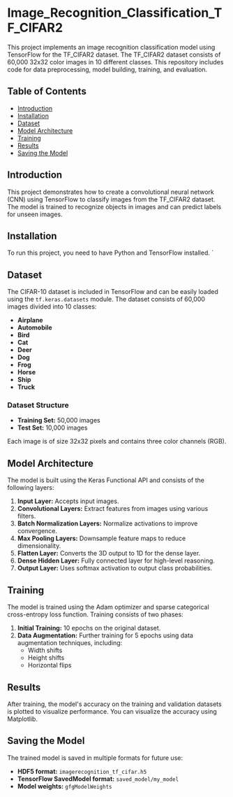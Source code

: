 # Image_Recognition_Classification_TF_CIFAR2

This project implements an image recognition classification model using TensorFlow for the TF_CIFAR2 dataset. The TF_CIFAR2 dataset consists of 60,000 32x32 color images in 10 different classes. This repository includes code for data preprocessing, model building, training, and evaluation.

## Table of Contents

- [Introduction](#introduction)
- [Installation](#installation)
- [Dataset](#dataset)
- [Model Architecture](#model-architecture)
- [Training](#training)
- [Results](#results)
- [Saving the Model](#saving-the-model)
  

## Introduction

This project demonstrates how to create a convolutional neural network (CNN) using TensorFlow to classify images from the TF_CIFAR2 dataset. The model is trained to recognize objects in images and can predict labels for unseen images.

## Installation

To run this project, you need to have Python and TensorFlow installed. `

## Dataset

The CIFAR-10 dataset is included in TensorFlow and can be easily loaded using the `tf.keras.datasets` module. The dataset consists of 60,000 images divided into 10 classes:

* **Airplane**
* **Automobile**
* **Bird**
* **Cat**
* **Deer**
* **Dog**
* **Frog**
* **Horse**
* **Ship**
* **Truck**

### Dataset Structure

* **Training Set:** 50,000 images
* **Test Set:** 10,000 images

Each image is of size 32x32 pixels and contains three color channels (RGB).

## Model Architecture

The model is built using the Keras Functional API and consists of the following layers:

1. **Input Layer:** Accepts input images.
2. **Convolutional Layers:** Extract features from images using various filters.
3. **Batch Normalization Layers:** Normalize activations to improve convergence.
4. **Max Pooling Layers:** Downsample feature maps to reduce dimensionality.
5. **Flatten Layer:** Converts the 3D output to 1D for the dense layer.
6. **Dense Hidden Layer:** Fully connected layer for high-level reasoning.
7. **Output Layer:** Uses softmax activation to output class probabilities.

## Training

The model is trained using the Adam optimizer and sparse categorical cross-entropy loss function. Training consists of two phases:

1. **Initial Training:** 10 epochs on the original dataset.
2. **Data Augmentation:** Further training for 5 epochs using data augmentation techniques, including:
   * Width shifts
   * Height shifts
   * Horizontal flips

## Results

After training, the model's accuracy on the training and validation datasets is plotted to visualize performance. You can visualize the accuracy using Matplotlib.

## Saving the Model

The trained model is saved in multiple formats for future use:

* **HDF5 format:** `imagerecognition_tf_cifar.h5`
* **TensorFlow SavedModel format:** `saved_model/my_model`
* **Model weights:** `gfgModelWeights`

